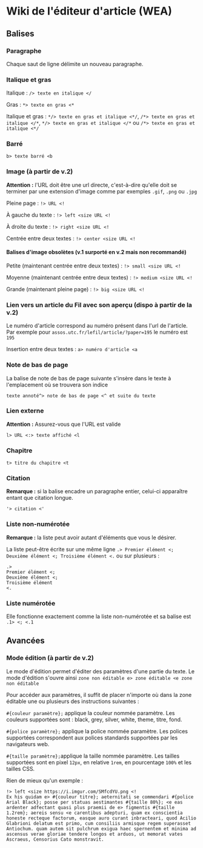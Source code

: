 # Wiki de l'éditeur d'article (WEA)

## Balises

### Paragraphe

Chaque saut de ligne délimite un nouveau paragraphe.

### Italique et gras

Italique : `/> texte en italique </`

Gras : `*> texte en gras <*`

Italique et gras : `*/> texte en gras et italique <*/`, `/*> texte en gras et italique </*`, `*/> texte en gras et italique </*` ou `/*> texte en gras et italique <*/`

### Barré

`b> texte barré <b`

### Image (à partir de v.2)

**Attention :** l'URL doit être une url directe, c'est-à-dire qu'elle doit se terminer par une extension d'image comme par exemples `.gif`, `.png` ou `.jpg`

Pleine page : `!> URL <!`

À gauche du texte : `!> left <size URL <!`

À droite du texte : `!> right <size URL <!`

Centrée entre deux textes : `!> center <size URL <!`

#### Balises d'image obsolètes (v.1 surporté en v.2 mais non recommandé)

Petite (maintenant centrée entre deux textes) : `!> small <size URL <!`

Moyenne (maintenant centrée entre deux textes) : `!> medium <size URL <!`

Grande (maintenant pleine page) : `!> big <size URL <!`

### Lien vers un article du Fil avec son aperçu (dispo à partir de la v.2)

Le numéro d'article correspond au numéro présent dans l'url de l'article. Par exemple pour `assos.utc.fr/lefil/article/?paper=195` le numéro est `195`

Insertion entre deux textes : `a> numéro d'article <a`

### Note de bas de page

La balise de note de bas de page suivante s'insère dans le texte à l'emplacement où se trouvera son indice

`texte annoté^> note de bas de page <^ et suite du texte`

### Lien externe

**Attention :** Assurez-vous que l'URL est valide

`l> URL <:> texte affiché <l`

### Chapitre

`t> titre du chapitre <t`

### Citation

**Remarque :** si la balise encadre un paragraphe entier, celui-ci apparaître entant que citation longue.

`'> citation <'`

### Liste non-numérotée

**Remarque :** la liste peut avoir autant d'éléments que vous le désirer.

La liste peut-être écrite sur une même ligne `.> Premier élément <; Deuxième élément <; Troisième élément <.` ou sur plusieurs :

```
.>
Premier élément <;
Deuxième élément <;
Troisième élément
<.
```

### Liste numérotée

Elle fonctionne exactement comme la liste non-numérotée et sa balise est `.1> <; <.1`

## Avancées

### Mode édition (à partir de v.2)

Le mode d'édition permet d'éditer des paramètres d'une partie du texte. Le mode d'édition s'ouvre ainsi `zone non éditable e> zone éditable <e zone non éditable`

Pour accéder aux paramètres, il suffit de placer n'importe où dans la zone éditable une ou plusieurs des instructions suivantes :

`#{couleur paramètre};` applique la couleur nommée paramètre. Les couleurs supportées sont : black, grey, silver, white, theme, titre, fond.

`#{police paramètre};` applique la police nommée paramètre. Les polices supportées correspondent aux polices standards supportées par les navigateurs web.

`#{taille paramètre};`applique la taille nommée paramètre. Les tailles supportées sont en pixel `12px`, en relative `1rem`, en pourcentage `100%` et les tailles CSS.

Rien de mieux qu'un exemple :

```
!> left <size https://i.imgur.com/SMfcdYU.png <!
Ex his quidam e> #{couleur titre}; aeternitati se commendari #{police Arial Black}; posse per statuas aestimantes #{taille 80%}; <e eas ardenter adfectant quasi plus praemii de e> figmentis #{taille 1.2rem}; aereis sensu <e carentibus adepturi, quam ex conscientia honeste recteque factorum, easque auro curant inbracteari, quod Acilio Glabrioni delatum est primo, cum consiliis armisque regem superasset Antiochum. quam autem sit pulchrum exigua haec spernentem et minima ad ascensus verae gloriae tendere longos et arduos, ut memorat vates Ascraeus, Censorius Cato monstravit.
```
